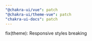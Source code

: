 ```yaml
---
"@chakra-ui/vue": patch
"@chakra-ui/theme-vue": patch
"chakra-ui-docs": patch
---
```


fix(theme): Responsive styles breaking
